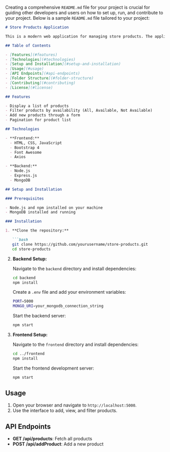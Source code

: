 Creating a comprehensive `README.md` file for your project is crucial for guiding other developers and users on how to set up, run, and contribute to your project. Below is a sample `README.md` file tailored to your project:

```markdown
# Store Products Application

This is a modern web application for managing store products. The application allows users to view, add, and filter products based on their availability. It uses React for the frontend and Express.js for the backend.

## Table of Contents

- [Features](#features)
- [Technologies](#technologies)
- [Setup and Installation](#setup-and-installation)
- [Usage](#usage)
- [API Endpoints](#api-endpoints)
- [Folder Structure](#folder-structure)
- [Contributing](#contributing)
- [License](#license)

## Features

- Display a list of products
- Filter products by availability (All, Available, Not Available)
- Add new products through a form
- Pagination for product list

## Technologies

- **Frontend:**
  - HTML, CSS, JavaScript
  - Bootstrap 4
  - Font Awesome
  - Axios

- **Backend:**
  - Node.js
  - Express.js
  - MongoDB

## Setup and Installation

### Prerequisites

- Node.js and npm installed on your machine
- MongoDB installed and running

### Installation

1. **Clone the repository:**

   ```bash
   git clone https://github.com/yourusername/store-products.git
   cd store-products
   ```

2. **Backend Setup:**

   Navigate to the `backend` directory and install dependencies:

   ```bash
   cd backend
   npm install
   ```

   Create a `.env` file and add your environment variables:

   ```bash
   PORT=5000
   MONGO_URI=your_mongodb_connection_string
   ```

   Start the backend server:

   ```bash
   npm start
   ```

3. **Frontend Setup:**

   Navigate to the `frontend` directory and install dependencies:

   ```bash
   cd ../frontend
   npm install
   ```

   Start the frontend development server:

   ```bash
   npm start
   ```

## Usage

1. Open your browser and navigate to `http://localhost:5000`.
2. Use the interface to add, view, and filter products.

## API Endpoints

- **GET /api/products**: Fetch all products
- **POST /api/addProduct**: Add a new product


